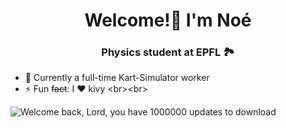 <h1 align="center">Welcome!👋 I'm Noé</h1>
<h3 align="center">Physics student at EPFL 🏞️</h3>
<br\><br\>

- 🔭 Currently a full-time Kart-Simulator worker
- ⚡ Fun ~~fact~~: I ❤️ kivy
<br\><br\>

![Welcome back, Lord, you have *1000000* updates to download](https://user-images.githubusercontent.com/79526008/187084653-f9428692-5fa4-4a65-b11d-fdb667442d31.jpeg)
